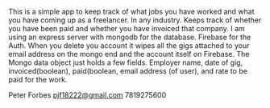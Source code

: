 This is a simple app to keep track of what jobs you have worked and what you have coming up as a freelancer. In any industry. Keeps track of whether you have been paid and whether you have invoiced that company. I am using an express server with mongodb for the database. Firebase for the Auth. When you delete you account it wipes all the gigs attached to your email address on the mongo end and the account itself on Firebase. The Mongo data object just holds a few fields. Employer name, date of gig, invoiced(boolean), paid(boolean, email address (of user), and rate to be paid for the work. 


Peter Forbes 
pjf18222@gmail.com
7819275600

